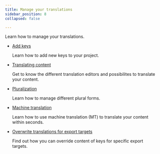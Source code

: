 ```yaml
---
title: Manage your translations
sidebar_position: 8
collapsed: false

---
```


Learn how to manage your translations.

- [Add keys](/manage-your-translations/add-keys)

    Learn how to add new keys to your project.

- [Translating content](/manage-your-translations/translating-content)

    Get to know the different translation editors and possibilites to translate your content.

- [Pluralization](/manage-your-translations/pluralization)

    Learn how to manage different plural forms.

- [Machine translation](/manage-your-translations/machine-translation)

    Learn how to use machine translation (MT) to translate your content within seconds.

- [Overwrite translations for export targets](/manage-your-translations/overwrite-translations-for-export-targets)

    Find out how you can override content of keys for specific export targets.
